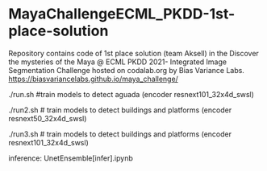 # MayaChallengeECML_PKDD-1st-place-solution
Repository contains code of 1st place solution (team Aksell) in the Discover the mysteries of the Maya @ ECML PKDD 2021- Integrated Image Segmentation Challenge hosted on codalab.org by Bias Variance Labs.
https://biasvariancelabs.github.io/maya_challenge/


./run.sh  #train models to detect aguada (encoder resnext101_32x4d_swsl)

./run2.sh   # train models to detect buildings and platforms (encoder resnext50_32x4d_swsl)

./run3.sh # train models to detect buildings and platforms (encoder resnext101_32x4d_swsl)

inference: UnetEnsemble[infer].ipynb
